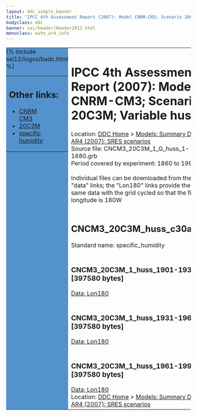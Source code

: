 ```yaml
---
layout: ddc_simple_banner
title: "IPCC 4th Assessment Report (2007): Model CNRM-CM3; Scenario 20C3M; Variable huss"
bodyclass: ddc
banner: ssi/header/Header2012.html
menuclass: auto_ar4_info
---
```



<table width="100%" border="0" cellspacing="0" cellpadding="0" style="border-collapse: collapse;">
<tr style="margin:0;padding:0;border:0;">
<td style="margin:0;padding:0;border:0;height:1pt;width:150pt;background:#5492CD;" valign="top" >

<div id="lh-col2" class="auto_ar4_info">
<table class="menumain" bgcolor="#5492CD" cellspacing="0" width="100%" border="0">
<tr><td>
<h2> Other links:</h2>
<ul>
<li><a href="/auto/ar4/model-CNRM-CM3.html">CNRM<br/>CM3</a></li>
<li><a href="/auto/ar4/scenario-20C3M.html">20C3M</a></li>
<li><a href="/auto/ar4/var-specific_humidity.html">specific humidity</a></li>
</ul>
</td></tr>
{% include ssi12/logos/badc.html %}
</table>
</div>
</td>
<td><h1>IPCC 4th Assessment Report (2007): Model CNRM-CM3; Scenario 20C3M; Variable huss</h1>

<!-- Breadcrumb1 -->
<div id="breadcrumb1" align="left">
Location: <a href="/index.html">DDC Home</a> > <a href="/sim/gcm_clim/">Models: Summary Data</a>
> <a href="/sim/gcm_clim/SRES_AR4/index.html">AR4 (2007): SRES scenarios</a>
</div>
<!-- End of Breadcrumb1 -->Source file: CNCM3_20C3M_1_G_huss_1-1680.grb
<br/>
Period covered by experiment: 1860 to 1999<br/>
<br/>Individual files can be downloaded from the "data" links; the "Lon180" links provide the same data
         with the grid cycled so that the first longitude is 180W<br/>
<br/><h2>CNCM3_20C3M_huss_c30a.tar</h2>
Standard name: specific_humidity<br>
<br/><h3>CNCM3_20C3M_1_huss_1901-1930.nc [397580 bytes]</h3>
<a href="/cgi-bin/downl/ar4_nc/huss/CNCM3_20C3M_1_huss_1901-1930.nc">Data; </a><a href="/cgi-bin/downl/ar4_nc/huss/CNCM3_20C3M_1_huss_1901-1930.cyto180.nc"> Lon180</a><br/>
<br/><h3>CNCM3_20C3M_1_huss_1931-1960.nc [397580 bytes]</h3>
<a href="/cgi-bin/downl/ar4_nc/huss/CNCM3_20C3M_1_huss_1931-1960.nc">Data; </a><a href="/cgi-bin/downl/ar4_nc/huss/CNCM3_20C3M_1_huss_1931-1960.cyto180.nc"> Lon180</a><br/>
<br/><h3>CNCM3_20C3M_1_huss_1961-1990.nc [397580 bytes]</h3>
<a href="/cgi-bin/downl/ar4_nc/huss/CNCM3_20C3M_1_huss_1961-1990.nc">Data; </a><a href="/cgi-bin/downl/ar4_nc/huss/CNCM3_20C3M_1_huss_1961-1990.cyto180.nc"> Lon180</a><br/>
<!-- Breadcrumb2 -->
<div id="breadcrumb2" align="left">
Location: <a href="/index.html">DDC Home</a> > <a href="/sim/gcm_clim/">Models: Summary Data</a>
> <a href="/sim/gcm_clim/SRES_AR4/index.html">AR4 (2007): SRES scenarios</a>
</div>
<!-- End of Breadcrumb2 --></td></tr></table>
